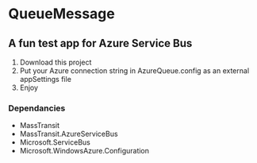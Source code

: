 ﻿QueueMessage
============

A fun test app for Azure Service Bus
------------------------------------

1.	Download this project
2.	Put your Azure connection string in AzureQueue.config as an external appSettings file
3.	Enjoy

### Dependancies
*	MassTransit
*	MassTransit.AzureServiceBus
*	Microsoft.ServiceBus
*	Microsoft.WindowsAzure.Configuration